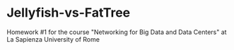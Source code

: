 # Jellyfish-vs-FatTree
Homework #1 for the course "Networking for Big Data and Data Centers" at La Sapienza University of Rome

